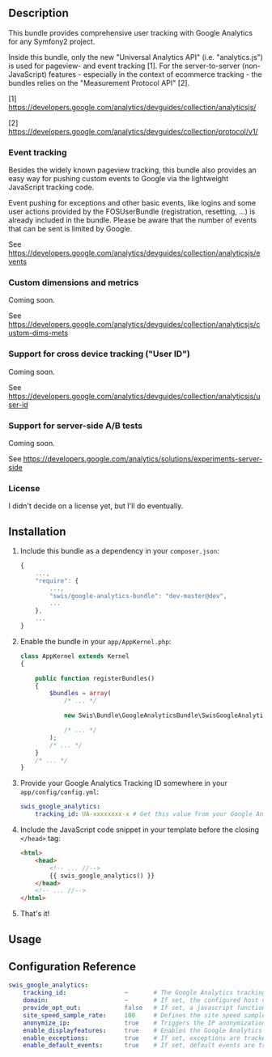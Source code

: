 

## Description

This bundle provides comprehensive user tracking with Google Analytics for any Symfony2 project.

Inside this bundle, only the new "Universal Analytics API" (i.e. "analytics.js")
is used for pageview- and event tracking [1]. For the server-to-server (non-JavaScript)
features - especially in the context of ecommerce tracking - the bundles relies
on the "Measurement Protocol API" [2].

[1] https://developers.google.com/analytics/devguides/collection/analyticsjs/

[2] https://developers.google.com/analytics/devguides/collection/protocol/v1/

### Event tracking

Besides the widely known pageview tracking, this bundle also provides an easy way
for pushing custom events to Google via the lightweight JavaScript tracking code.

Event pushing for exceptions and other basic events, like logins and some user actions
provided by the FOSUserBundle (registration, resetting, ...) is already included
in the bundle. Please be aware that the number of events that can be sent is limited
by Google.

See https://developers.google.com/analytics/devguides/collection/analyticsjs/events

### Custom dimensions and metrics

Coming soon.

See https://developers.google.com/analytics/devguides/collection/analyticsjs/custom-dims-mets

### Support for cross device tracking ("User ID")

Coming soon.

See https://developers.google.com/analytics/devguides/collection/analyticsjs/user-id

### Support for server-side A/B tests

Coming soon.

See https://developers.google.com/analytics/solutions/experiments-server-side

### License

I didn't decide on a license yet, but I'll do eventually.



## Installation

1. Include this bundle as a dependency in your ```composer.json```:

    ```javascript
    {
        ...,
        "require": {
            ...,
            "swis/google-analytics-bundle": "dev-master@dev",
            ...
        },
        ...
    }
    ```
2. Enable the bundle in your ```app/AppKernel.php```:

    ```php
    class AppKernel extends Kernel
    {

        public function registerBundles()
        {
            $bundles = array(
                /* ... */

                new Swis\Bundle\GoogleAnalyticsBundle\SwisGoogleAnalyticsBundle(),

                /* ... */
            );
            /* ... */
        }
        /* ... */
    }
    ```
3. Provide your Google Analytics Tracking ID somewhere in your ```app/config/config.yml```:

    ```yaml
    swis_google_analytics:
        tracking_id: UA-xxxxxxxx-x # Get this value from your Google Analytics account.
    ```
4. Include the JavaScript code snippet in your template before the closing ```</head>``` tag:

    ```html
    <html>
        <head>
            <!-- ... //-->
            {{ swis_google_analytics() }}
        </head>
        <!-- ... //-->
    </html>
    ```
5. That's it!



## Usage



## Configuration Reference

```yaml
swis_google_analytics:
    tracking_id:                ~       # The Google Analytics tracking ID (e.g. UA-xxxxxxxx-x). Required.
    domain:                     ~       # If set, the configured host name is sent to Google instead of the really one retrieved from the called URL.
    provide_opt_out:            false   # If set, a javascript function for opting out the Google tracking is provided. The function's name then is googleOptOut().
    site_speed_sample_rate:     100     # Defines the site speed sample rate. See https://developers.google.com/analytics/devguides/collection/analyticsjs/field-reference#siteSpeedSampleRate for details.
    anonymize_ip:               true    # Triggers the IP anonymization for privacy reasons. Required in some countries to be true.
    enable_displayfeatures:     true    # Enables the Google Analytics display features. See https://developers.google.com/analytics/devguides/collection/analyticsjs/display-features for details.
    enable_exceptions:          true    # If set, exceptions are tracked via the JavaScript API. Please make sure, that you include the twig tag into your exception template to have the event connected to the right URL within GA.
    enable_default_events:      true    # If set, default events are tracked via the JavaScript API, see the [DefaultEventsListener](https://github.com/swis/GoogleAnalyticsBundle/blob/master/Listener/DefaultEventsListener.php)
```
